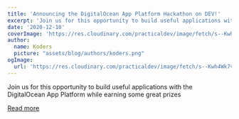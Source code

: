 ```yaml
---
title: 'Announcing the DigitalOcean App Platform Hackathon on DEV!'
excerpt: 'Join us for this opportunity to build useful applications with the DigitalOcean App Platform while earning some great prizes  '
date: '2020-12-10'
coverImage: 'https://res.cloudinary.com/practicaldev/image/fetch/s--Kwh4Wk7v--/c_imagga_scale,f_auto,fl_progressive,h_420,q_auto,w_1000/https://dev-to-uploads.s3.amazonaws.com/i/ow8zbevr14w3rnrle7zq.png'
author:
  name: Koders
  picture: "assets/blog/authors/koders.png"
ogImage:
  url: 'https://res.cloudinary.com/practicaldev/image/fetch/s--Kwh4Wk7v--/c_imagga_scale,f_auto,fl_progressive,h_420,q_auto,w_1000/https://dev-to-uploads.s3.amazonaws.com/i/ow8zbevr14w3rnrle7zq.png'
---
```


Join us for this opportunity to build useful applications with the DigitalOcean App Platform while earning some great prizes  

[Read more](https://dev.to/devteam/announcing-the-digitalocean-app-platform-hackathon-on-dev-2i1k)
